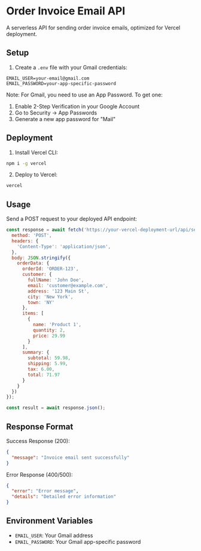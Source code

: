 # Order Invoice Email API

A serverless API for sending order invoice emails, optimized for Vercel deployment.

## Setup

1. Create a `.env` file with your Gmail credentials:
```
EMAIL_USER=your-email@gmail.com
EMAIL_PASSWORD=your-app-specific-password
```

Note: For Gmail, you need to use an App Password. To get one:
1. Enable 2-Step Verification in your Google Account
2. Go to Security → App Passwords
3. Generate a new app password for "Mail"

## Deployment

1. Install Vercel CLI:
```bash
npm i -g vercel
```

2. Deploy to Vercel:
```bash
vercel
```

## Usage

Send a POST request to your deployed API endpoint:

```javascript
const response = await fetch('https://your-vercel-deployment-url/api/send-order-email', {
  method: 'POST',
  headers: {
    'Content-Type': 'application/json',
  },
  body: JSON.stringify({
    orderData: {
      orderId: 'ORDER-123',
      customer: {
        fullName: 'John Doe',
        email: 'customer@example.com',
        address: '123 Main St',
        city: 'New York',
        town: 'NY'
      },
      items: [
        {
          name: 'Product 1',
          quantity: 2,
          price: 29.99
        }
      ],
      summary: {
        subtotal: 59.98,
        shipping: 5.99,
        tax: 6.00,
        total: 71.97
      }
    }
  })
});

const result = await response.json();
```

## Response Format

Success Response (200):
```json
{
  "message": "Invoice email sent successfully"
}
```

Error Response (400/500):
```json
{
  "error": "Error message",
  "details": "Detailed error information"
}
```

## Environment Variables

- `EMAIL_USER`: Your Gmail address
- `EMAIL_PASSWORD`: Your Gmail app-specific password 